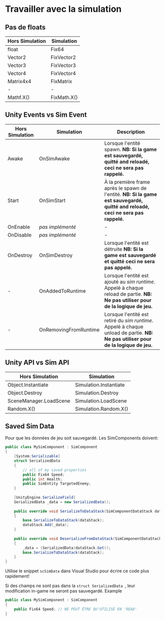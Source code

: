 # Travailler avec la simulation

## Pas de floats
|Hors Simulation|Simulation|
|-|-|
|float|Fix64|
|Vector2 |FixVector2|
|Vector3 |FixVector3|
|Vector4 |FixVector4|
|Matrix4x4 |FixMatrix|
|-|-|
|Mathf.X()|FixMath.X()|

## Unity Events vs Sim Event
|Hors Simulation|Simulation| Description
|-|-|-|
|Awake |OnSimAwake|Lorsque l'entité spawn. **NB: Si la game est sauvegardé, quitté and reloadé, ceci ne sera pas rappelé.**
|Start |OnSimStart|À la première frame après le spawn de l'entité. **NB: Si la game est sauvegardé, quitté and reloadé, ceci ne sera pas rappelé.**
|OnEnable|_pas implémenté_|-
|OnDisable|_pas implémenté_|-
|OnDestroy |OnSimDestroy|Lorsque l'entité est détruite **NB: Si la game est sauvegardé et quitté ceci ne sera pas appelé.**
|-|OnAddedToRuntime|Lorsque l'entité est ajouté au *sim runtime*. Appelé à chaque reload de partie. **NB: Ne pas utiliser pour de la logique de jeu.** |
|-|OnRemovingFromRuntime|Lorsque l'entité est retiré du *sim runtime*. Appelé à chaque unload de partie. **NB: Ne pas utiliser pour de la logique de jeu.** |
 

## Unity API vs Sim API
|Hors Simulation|Simulation|
|-|-|
|Object.Instantiate |Simulation.Instantiate|
|Object.Destroy|Simulation.Destroy|
|SceneManager.LoadScene|Simulation.LoadScene|
|Random.X()|Simulation.Random.X()|

## Saved Sim Data 
Pour que les données de jeu soit sauvegardé. Les SimComponents doivent:
```csharp
public class MySimComponent : SimComponent
{
	[System.Serializable]
	struct SerializedData
	{    
	    // all of my saved properties
	    public Fix64 Speed;
   	    public int Health;
   	    public SimEntity TargetedEnemy;
	}
	
	[UnityEngine.SerializeField]
	SerializedData _data = new SerializedData();
	 
	public override void SerializeToDataStack(SimComponentDataStack dataStack)
	{
	    base.SerializeToDataStack(dataStack);
	    dataStack.Add(_data);
	}
	 
	public override void DeserializeFromDataStack(SimComponentDataStack dataStack)
	{
	    _data = (SerializedData)dataStack.Get();
	    base.SerializeToDataStack(dataStack);
	}
}
``` 
Utilise le snippet ``scSimData`` dans Visual Studio pour écrire ce code plus rapidement!

Si des champs ne sont pas dans la ``struct SerializedData ``, leur modification in-game ne seront pas sauvegardé. Example
```csharp
public class MySimComponent : SimComponent
{
	public Fix64 Speed; // NE PEUT ÊTRE QU'UTILISÉ EN 'READ'
}
``` 


